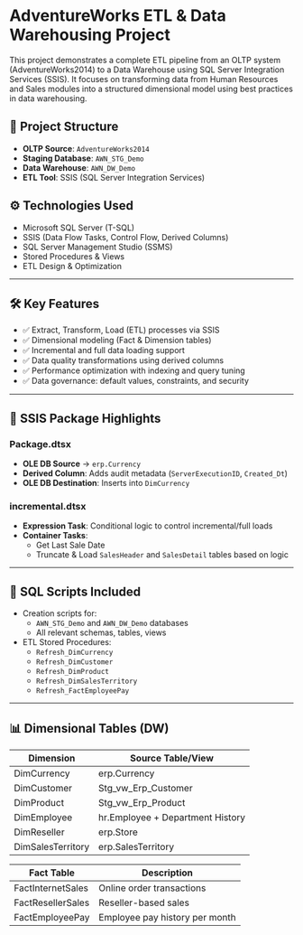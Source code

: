 # AdventureWorks ETL & Data Warehousing Project

This project demonstrates a complete ETL pipeline from an OLTP system (AdventureWorks2014) to a Data Warehouse using SQL Server Integration Services (SSIS). It focuses on transforming data from Human Resources and Sales modules into a structured dimensional model using best practices in data warehousing.

## 📂 Project Structure

- **OLTP Source**: `AdventureWorks2014`
- **Staging Database**: `AWN_STG_Demo`
- **Data Warehouse**: `AWN_DW_Demo`
- **ETL Tool**: SSIS (SQL Server Integration Services)

## ⚙️ Technologies Used

- Microsoft SQL Server (T-SQL)
- SSIS (Data Flow Tasks, Control Flow, Derived Columns)
- SQL Server Management Studio (SSMS)
- Stored Procedures & Views
- ETL Design & Optimization

---

## 🛠 Key Features

- ✅ Extract, Transform, Load (ETL) processes via SSIS
- ✅ Dimensional modeling (Fact & Dimension tables)
- ✅ Incremental and full data loading support
- ✅ Data quality transformations using derived columns
- ✅ Performance optimization with indexing and query tuning
- ✅ Data governance: default values, constraints, and security

---

## 📁 SSIS Package Highlights

### Package.dtsx
- **OLE DB Source** → `erp.Currency`
- **Derived Column**: Adds audit metadata (`ServerExecutionID`, `Created_Dt`)
- **OLE DB Destination**: Inserts into `DimCurrency`

### incremental.dtsx
- **Expression Task**: Conditional logic to control incremental/full loads
- **Container Tasks**:
  - Get Last Sale Date
  - Truncate & Load `SalesHeader` and `SalesDetail` tables based on logic

---

## 🧪 SQL Scripts Included

- Creation scripts for:
  - `AWN_STG_Demo` and `AWN_DW_Demo` databases
  - All relevant schemas, tables, views
- ETL Stored Procedures:
  - `Refresh_DimCurrency`
  - `Refresh_DimCustomer`
  - `Refresh_DimProduct`
  - `Refresh_DimSalesTerritory`
  - `Refresh_FactEmployeePay`

---

## 📊 Dimensional Tables (DW)

| Dimension | Source Table/View                  |
|-----------|-------------------------------------|
| DimCurrency | erp.Currency                      |
| DimCustomer | Stg_vw_Erp_Customer               |
| DimProduct  | Stg_vw_Erp_Product                |
| DimEmployee | hr.Employee + Department History  |
| DimReseller | erp.Store                         |
| DimSalesTerritory | erp.SalesTerritory         |

| Fact Table        | Description                      |
|-------------------|----------------------------------|
| FactInternetSales | Online order transactions        |
| FactResellerSales | Reseller-based sales             |
| FactEmployeePay   | Employee pay history per month   |



